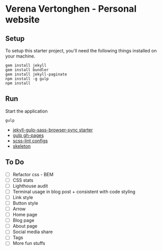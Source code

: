 # Verena Vertonghen - Personal website

## Setup
To setup this starter project, you'll need the following things installed on your machine.

```
gem install jekyll
gem install bundler
gem install jekyll-paginate
npm install -g gulp
npm install
```

## Run
Start the application
```
gulp
```

- [jekyll-gulp-sass-browser-sync starter](https://github.com/shakyShane/jekyll-gulp-sass-browser-sync)
- [gulp gh-pages](https://github.com/rowoot/gulp-gh-pages)
- [scss-lint configs](https://github.com/causes/scss-lint/blob/master/config/default.yml)
- [skeleton](https://getskeleton.com)

## To Do
- [ ] Refactor css - BEM
- [ ] CSS stats
- [ ] Lighthouse audit
- [ ] Terminal usage in blog post + consistent with code styling
- [ ] Link style
- [ ] Button style
- [ ] Arrow
- [ ] Home page
- [ ] Blog page
- [ ] About page
- [ ] Social media share
- [ ] Tags
- [ ] More fun stuffs
